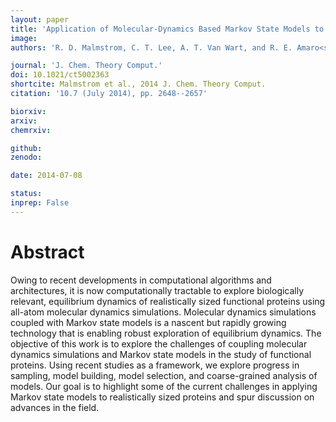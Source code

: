 ```yaml
---
layout: paper
title: 'Application of Molecular-Dynamics Based Markov State Models to Functional Proteins'
image: 
authors: 'R. D. Malmstrom, C. T. Lee, A. T. Van Wart, and R. E. Amaro<sup>$</sup>'

journal: 'J. Chem. Theory Comput.'
doi: 10.1021/ct5002363
shortcite: Malmstrom et al., 2014 J. Chem. Theory Comput.
citation: '10.7 (July 2014), pp. 2648--2657'

biorxiv: 
arxiv: 
chemrxiv: 

github: 
zenodo: 

date: 2014-07-08

status: 
inprep: False
---
```


# Abstract

Owing to recent developments in computational algorithms and architectures, it is now computationally tractable to explore biologically relevant, equilibrium dynamics of realistically sized functional proteins using all-atom molecular dynamics simulations. Molecular dynamics simulations coupled with Markov state models is a nascent but rapidly growing technology that is enabling robust exploration of equilibrium dynamics. The objective of this work is to explore the challenges of coupling molecular dynamics simulations and Markov state models in the study of functional proteins. Using recent studies as a framework, we explore progress in sampling, model building, model selection, and coarse-grained analysis of models. Our goal is to highlight some of the current challenges in applying Markov state models to realistically sized proteins and spur discussion on advances in the field.
